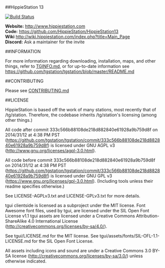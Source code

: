 ##HippieStation 13

[![Build Status](https://travis-ci.org/HippieStation/HippieStation13.png)](https://travis-ci.org/HippieStation/HippieStation13)


**Website:** http://www.hippiestation.com <BR>
**Code:** https://github.com/HippieStation/HippieStation13 <BR>
**Wiki** http://wiki.hippiestation.com/index.php?title=Main_Page <BR>
**Discord:** Ask a maintainer for the invite <BR>


##INFORMATION

For more information regarding downloading, installation, maps, and other things, refer to [TGINFO.md](TGINFO.md), or for up-to-date information see https://github.com/tgstation/tgstation/blob/master/README.md

##CONTRIBUTING

Please see [CONTRIBUTING.md](CONTRIBUTING.md)

##LICENSE

HippieStation is based off the work of many stations, most recently that of /tg/station. Therefore, the codebase inherits /tg/station's licensing (among other things.)

All code after commit 333c566b88108de218d882840e61928a9b759d8f on 2014/31/12 at 4:38 PM PST (https://github.com/tgstation/tgstation/commit/333c566b88108de218d882840e61928a9b759d8f) is licensed under GNU AGPL v3 (http://www.gnu.org/licenses/agpl-3.0.html).

All code before commit 333c566b88108de218d882840e61928a9b759d8f on 2014/31/12 at 4:38 PM PST (https://github.com/tgstation/tgstation/commit/333c566b88108de218d882840e61928a9b759d8f) is licensed under GNU GPL v3 (https://www.gnu.org/licenses/gpl-3.0.html). (Including tools unless their readme specifies otherwise.)

See LICENSE-AGPLv3.txt and LICENSE-GPLv3.txt for more details.

tgui clientside is licensed as a subproject under the MIT license. Font Awesome font files, used by tgui, are licensed under the SIL Open Font License v1.1 tgui assets are licensed under a Creative Commons Attribution-ShareAlike 4.0 International License (http://creativecommons.org/licenses/by-sa/4.0/).

See tgui/LICENSE.md for the MIT license. See tgui/assets/fonts/SIL-OFL-1.1-LICENSE.md for the SIL Open Font License.

All assets including icons and sound are under a Creative Commons 3.0 BY-SA license (http://creativecommons.org/licenses/by-sa/3.0/) unless otherwise indicated.
